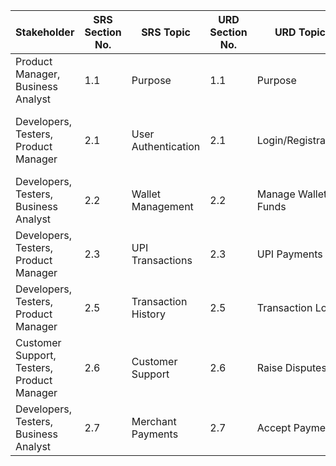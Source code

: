 | **Stakeholder**                     | **SRS Section No.** | **SRS Topic**         | **URD Section No.** | **URD Topic**            | **Architecture Section No.** | **Architecture Topic**          | **Design Section No.** | **Design Topic**         | **Test Section No.** | **Test Topic**                                     |
|--------------------------------------|----------------------|-----------------------|----------------------|---------------------------|-------------------------------|----------------------------------|-------------------------|--------------------------|----------------------|---------------------------------------------------|
| Product Manager, Business Analyst    | 1.1                  | Purpose               | 1.1                  | Purpose                  | 1.1                           | System Purpose                  | 1.1                     | Application Overview    | 1.1                  | Purpose Verification                             |
| Developers, Testers, Product Manager | 2.1                  | User Authentication   | 2.1                  | Login/Registration       | 2.2                           | Authentication Service Design   | 2.1                     | Login Flow Design       | 2.1                  | User Registration and Authentication Testing    |
| Developers, Testers, Business Analyst | 2.2                  | Wallet Management     | 2.2                  | Manage Wallet Funds      | 2.3                           | Wallet Architecture             | 2.2                     | Wallet UI & Backend     | 2.2                  | Wallet Management Functional Testing            |
| Developers, Testers, Product Manager | 2.3                  | UPI Transactions      | 2.3                  | UPI Payments             | 2.4                           | Payment Gateway                 | 2.3                     | UPI Flow Design         | 2.3                  | UPI Transaction Verification                   |
| Developers, Testers, Product Manager | 2.5                  | Transaction History   | 2.5                  | Transaction Logs         | 2.6                           | Data Storage & Logging          | 2.5                     | History UI and Backend | 2.5                  | Transaction History Validation                 |
| Customer Support, Testers, Product Manager | 2.6                  | Customer Support      | 2.6                  | Raise Disputes           | 2.7                           | Support Services Architecture   | 2.6                     | Support Interface      | 2.6                  | Customer Support and Dispute Testing           |
| Developers, Testers, Business Analyst | 2.7                  | Merchant Payments     | 2.7                  | Accept Payments          | 2.8                           | Merchant Gateway Integration    | 2.7                     | Merchant Dashboard     | 2.7                  | Merchant Payments Functional Testing          |
